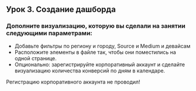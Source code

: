 ## Урок 3. Создание дашборда
### Дополните визуализацию, которую вы сделали на занятии следующими параметрами:

- Добавьте фильтры по региону и городу, Source и Medium и девайсам
- Расположите элементы в файле так, чтобы они поместились на одной странице.
- Опционально: зарегистрируйте корпоративный аккаунт и сделайте визуализацию количества конверсий по дням в календаре.


Регистрацию корпоративного аккаунта не проводил!